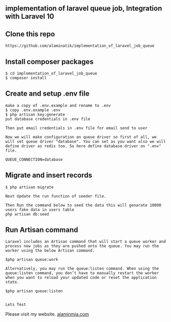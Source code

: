 ## implementation of laravel queue job, Integration with Laravel 10

## Clone this repo
```
https://github.com/alaminatik/implementation_of_laravel_job_queue
```

## Install composer packages
```
$ cd implementation_of_laravel_job_queue
$ composer install
```

## Create and setup .env file
```
make a copy of .env.example and rename to .env
$ copy .env.example .env
$ php artisan key:generate
put database credentials in .env file

Then put email credentials in .env file for email send to user

Now we will make configuration on queue driver so first of all, we will set queue driver "database". You can set as you want also we will define driver as redis too. So here define database driver on ".env" file.

QUEUE_CONNECTION=database
```

## Migrate and insert records
```
$ php artisan migrate

Next Update the run function of seeder file.

Then Run the command below to seed the data this will genarate 10000 users fake data in users table
php artisan db:seed

```

##  Run Artisan command 
```
Laravel includes an Artisan command that will start a queue worker and process new jobs as they are pushed onto the queue. You may run the worker using the below Artisan command.

$php artisan queue:work

Alternatively, you may run the queue:listen command. When using the queue:listen command, you don’t have to manually restart the worker when you want to reload your updated code or reset the application state. 

$php artisan queue:listen


Lets Test
```


Please visit my website.
[alaminmia.com](https://alaminmia.com) 
